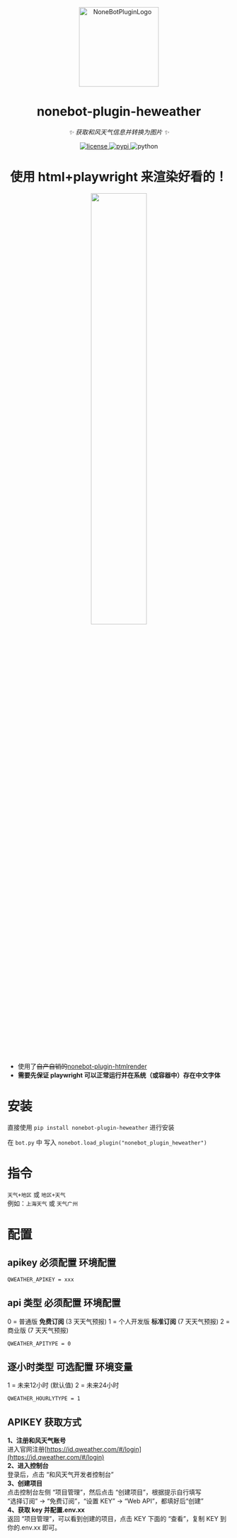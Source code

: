 <p align="center">
  <a href="https://v2.nonebot.dev/store"><img src="https://user-images.githubusercontent.com/44545625/209862575-acdc9feb-3c76-471d-ad89-cc78927e5875.png" width="180" height="180" alt="NoneBotPluginLogo"></a>
</p>

<div align="center">

# nonebot-plugin-heweather

_✨ 获取和风天气信息并转换为图片 ✨_

</div>

<p align="center">
  <a href="https://raw.githubusercontent.com/kexue-z/nonebot-plugin-heweather/master/LICENSE">
    <img src="https://img.shields.io/github/license/kexue-z/nonebot-plugin-heweather.svg" alt="license">
  </a>
  <a href="https://pypi.org/project/nonebot-plugin-heweather/">
    <img src="https://img.shields.io/pypi/v/nonebot-plugin-heweather" alt="pypi">
  </a>
  <img src="https://img.shields.io/badge/python-3.8+-blue.svg" alt="python">
</p>

<div align="center">

# 使用 html+playwright 来渲染好看的！

<img src="docs/weather.png"  width="50%">
</div>

- 使用了~~自产自销的~~[nonebot-plugin-htmlrender](https://github.com/kexue-z/nonebot-plugin-htmlrender)
- **需要先保证 playwright 可以正常运行并在系统（或容器中）存在中文字体**

# 安装

直接使用 `pip install nonebot-plugin-heweather` 进行安装

在 `bot.py` 中 写入 `nonebot.load_plugin("nonebot_plugin_heweather")`

# 指令

`天气+地区` 或 `地区+天气`  
例如：`上海天气` 或 `天气广州`

# 配置

## apikey 必须配置 环境配置

```
QWEATHER_APIKEY = xxx
```

## api 类型 必须配置 环境配置

0 = 普通版 **免费订阅** (3 天天气预报)
1 = 个人开发版 **标准订阅** (7 天天气预报)
2 = 商业版 (7 天天气预报)

```
QWEATHER_APITYPE = 0
```

## 逐小时类型 可选配置 环境变量

1 = 未来12小时 (默认值)
2 = 未来24小时

```
QWEATHER_HOURLYTYPE = 1
```

## APIKEY 获取方式

**1、注册和风天气账号**  
进入官网注册[https://id.qweather.com/#/login](https://id.qweather.com/#/login)  
**2、进入控制台**  
登录后，点击 “和风天气开发者控制台”  
**3、创建项目**  
点击控制台左侧 “项目管理”，然后点击 “创建项目”，根据提示自行填写  
“选择订阅” -> “免费订阅”，“设置 KEY” -> “Web API”，都填好后“创建”  
**4、获取 key 并配置.env.xx**  
返回 “项目管理”，可以看到创建的项目，点击 KEY 下面的 “查看”，复制 KEY 到你的.env.xx 即可。
